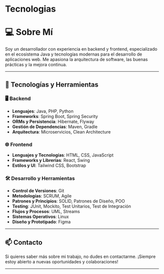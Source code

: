 # Tecnologias
# 💻 Sobre Mí
Soy un desarrollador con experiencia en backend y frontend, especializado en el ecosistema Java y tecnologías modernas para el desarrollo de aplicaciones web. Me apasiona la arquitectura de software, las buenas prácticas y la mejora continua.

---

## 🚀 Tecnologías y Herramientas

### 🖥️ Backend
- **Lenguajes**: Java, PHP, Python
- **Frameworks**: Spring Boot, Spring Security
- **ORMs y Persistencia**: Hibernate, Flyway
- **Gestión de Dependencias**: Maven, Gradle
- **Arquitectura**: Microservicios, Clean Architecture

### 🌐 Frontend
- **Lenguajes y Tecnologías**: HTML, CSS, JavaScript
- **Frameworks y Librerías**: React, Swing
- **Estilos y UI**: Tailwind CSS, Bootstrap

### 🛠️ Desarrollo y Herramientas
- **Control de Versiones**: Git
- **Metodologías**: SCRUM, Agile
- **Patrones y Principios**: SOLID, Patrones de Diseño, POO
- **Testing**: JUnit, Mockito, Test Unitarios, Test de Integración
- **Flujos y Procesos**: UML, Streams
- **Sistemas Operativos**: Linux
- **Diseño y Prototipado**: Figma

---

## 📫 Contacto
Si quieres saber más sobre mi trabajo, no dudes en contactarme. ¡Siempre estoy abierto a nuevas oportunidades y colaboraciones!

---
